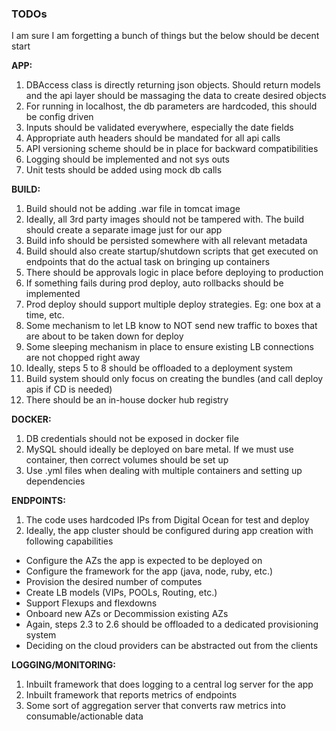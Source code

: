 
### TODOs

I am sure I am forgetting a bunch of things but the below should be decent start

**APP:**
1. DBAccess class is directly returning json objects. Should return models and the api layer should be massaging the data to create desired objects
2. For running in localhost, the db parameters are hardcoded, this should be config driven
3. Inputs should be validated everywhere, especially the date fields
4. Appropriate auth headers should be mandated for all api calls
5. API versioning scheme should be in place for backward compatibilities
6. Logging should be implemented and not sys outs
7. Unit tests should be added using mock db calls

**BUILD:**
1. Build should not be adding .war file in tomcat image
2. Ideally, all 3rd party images should not be tampered with. The build should create a separate image just for our app
3. Build info should be persisted somewhere with all relevant metadata
4. Build should also create startup/shutdown scripts that get executed on endpoints that do the actual task on bringing up containers
5. There should be approvals logic in place before deploying to production
6. If something fails during prod deploy, auto rollbacks should be implemented
7. Prod deploy should support multiple deploy strategies. Eg: one box at a time, etc.
8. Some mechanism to let LB know to NOT send new traffic to boxes that are about to be taken down for deploy
9. Some sleeping mechanism in place to ensure existing LB connections are not chopped right away
10. Ideally, steps 5 to 8 should be offloaded to a deployment system
11. Build system should only focus on creating the bundles (and call deploy apis if CD is needed)
12. There should be an in-house docker hub registry

**DOCKER:**
1. DB credentials should not be exposed in docker file
2. MySQL should ideally be deployed on bare metal. If we must use container, then correct volumes should be set up
3. Use .yml files when dealing with multiple containers and setting up dependencies

**ENDPOINTS:**
1. The code uses hardcoded IPs from Digital Ocean for test and deploy
2. Ideally, the app cluster should be configured during app creation with following capabilities
- Configure the AZs the app is expected to be deployed on
- Configure the framework for the app (java, node, ruby, etc.)
- Provision the desired number of computes
- Create LB models (VIPs, POOLs, Routing, etc.)
- Support Flexups and flexdowns
- Onboard new AZs or Decommission existing AZs
- Again, steps 2.3 to 2.6 should be offloaded to a dedicated provisioning system
- Deciding on the cloud providers can be abstracted out from the clients

**LOGGING/MONITORING:**
1. Inbuilt framework that does logging to a central log server for the app
2. Inbuilt framework that reports metrics of endpoints
3. Some sort of aggregation server that converts raw metrics into consumable/actionable data	


 
